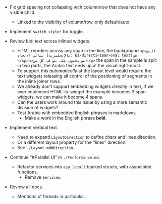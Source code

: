 * Fix grid spacing not collapsing with column/row that does not have any visible child.
    - Linked to the visibility of column/row, only default/auto 
* Implement `switch_style!` for toggle.

* Review bidi text across inlined widgets.
    - HTML reorders across any span in the line, the background
        `<p>النص ثنائي الاتجاه (بالإنجليزية: Bi-directi<span>onal text)‏ هو </span>نص يحتوي على نص في كل من</p>`
        the span in the sample is split in two parts, the Arabic text ends up at the visual right-most.
    - To support this *automatically* at the layout level would require the text widgets releasing all control of the
      positioning of segments in the inline joiner rows.
    - We already don't support embedding widgets directly in text, if we ever implement HTML-to-widget the example
        becomes 3 span widgets, we can make it become 4 spans.
    - Can the users work around this issue by using a more semantic division of widgets?
    - Test Arabic with embedded English phrases in markdown.
        - Make a work in the English phrase **bold**.

* Implement vertical text.
    - Need to expand `LayoutDirection` to define chars and lines direction.
    - Or a different layout property for the "lines" direction.
    - See `./Layout.md#Direction`.

* Continue "#Parallel UI" in `./Performance.md`.
    - Refactor services into `app_local!` backed structs, with associated functions.
        - Remove `Services`.

* Review all docs.
    - Mentions of threads in particular.